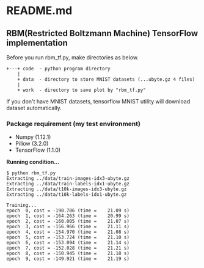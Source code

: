 # README.md

## RBM(Restricted Boltzmann Machine) TensorFlow implementation

Before you run rbm_tf.py, make directories as below.

```text
+---+ code  - python program directory
    | 
    + data  - directory to store MNIST datasets (...ubyte.gz 4 files)
    |
    + work  - directory to save plot by "rbm_tf.py"
```

If you don't have MNIST datasets, tensorflow MNIST utility will download dataset automatically.

### Package requirement (my test environment)

- Numpy (1.12.1)
- Pillow (3.2.0)
- TensorFlow (1.1.0)



**Running condition...**

```text
$ python rbm_tf.py 
Extracting ../data/train-images-idx3-ubyte.gz
Extracting ../data/train-labels-idx1-ubyte.gz
Extracting ../data/t10k-images-idx3-ubyte.gz
Extracting ../data/t10k-labels-idx1-ubyte.gz

Training...
epoch  0, cost = -190.706 (time =    21.09 s)
epoch  1, cost = -164.263 (time =    20.99 s)
epoch  2, cost = -160.005 (time =    21.07 s)
epoch  3, cost = -156.966 (time =    21.11 s)
epoch  4, cost = -154.970 (time =    21.08 s)
epoch  5, cost = -153.724 (time =    21.10 s)
epoch  6, cost = -153.094 (time =    21.14 s)
epoch  7, cost = -152.028 (time =    21.21 s)
epoch  8, cost = -150.945 (time =    21.18 s)
epoch  9, cost = -149.921 (time =    21.19 s)

```
